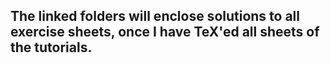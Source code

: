 ## The linked folders will enclose solutions to all exercise sheets, once I have TeX'ed all sheets of the tutorials.
